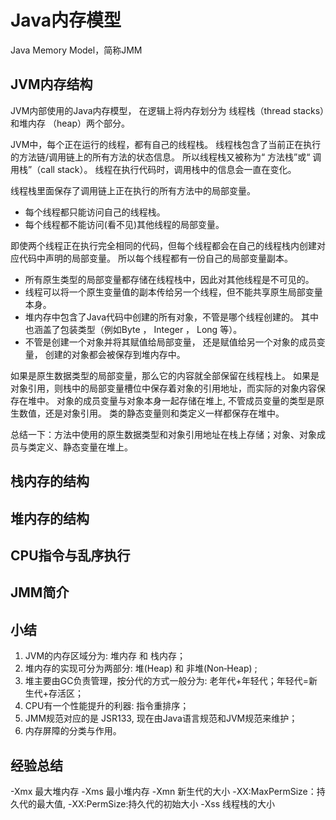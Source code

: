 # Java内存模型

Java Memory Model，简称JMM

## JVM内存结构

JVM内部使用的Java内存模型， 在逻辑上将内存划分为 线程栈（thread stacks）和堆内存 （heap）两个部分。

JVM中，每个正在运行的线程，都有自己的线程栈。 线程栈包含了当前正在执行的方法链/调用链上的所有方法的状态信息。
所以线程栈又被称为“ 方法栈”或“ 调用栈”（call stack）。 线程在执行代码时，调用栈中的信息会一直在变化。

线程栈里面保存了调用链上正在执行的所有方法中的局部变量。
- 每个线程都只能访问自己的线程栈。
- 每个线程都不能访问(看不见)其他线程的局部变量。

即使两个线程正在执行完全相同的代码，但每个线程都会在自己的线程栈内创建对应代码中声明的局部变量。 所以每个线程都有一份自己的局部变量副本。

- 所有原生类型的局部变量都存储在线程栈中，因此对其他线程是不可见的。
- 线程可以将一个原生变量值的副本传给另一个线程，但不能共享原生局部变量本身。
- 堆内存中包含了Java代码中创建的所有对象，不管是哪个线程创建的。 其中也涵盖了包装类型（例如Byte ， Integer ， Long 等）。
- 不管是创建一个对象并将其赋值给局部变量， 还是赋值给另一个对象的成员变量， 创建的对象都会被保存到堆内存中。

如果是原生数据类型的局部变量，那么它的内容就全部保留在线程栈上。
如果是对象引用，则栈中的局部变量槽位中保存着对象的引用地址，而实际的对象内容保存在堆中。
对象的成员变量与对象本身一起存储在堆上, 不管成员变量的类型是原生数值，还是对象引用。
类的静态变量则和类定义一样都保存在堆中。

总结一下：方法中使用的原生数据类型和对象引用地址在栈上存储；对象、对象成员与类定义、静态变量在堆上。

## 栈内存的结构

## 堆内存的结构

## CPU指令与乱序执行

## JMM简介

## 小结

1. JVM的内存区域分为: 堆内存 和 栈内存；
2. 堆内存的实现可分为两部分: 堆(Heap) 和 非堆(Non‐Heap) ;
3. 堆主要由GC负责管理，按分代的方式一般分为: 老年代+年轻代；年轻代=新生代+存活区；
4. CPU有一个性能提升的利器: 指令重排序；
5. JMM规范对应的是 JSR133, 现在由Java语言规范和JVM规范来维护；
6. 内存屏障的分类与作用。

## 经验总结

-Xmx 最大堆内存
-Xms 最小堆内存
-Xmn 新生代的大小
-XX:MaxPermSize：持久代的最大值, -XX:PermSize:持久代的初始大小
-Xss 线程栈的大小

